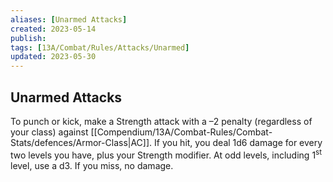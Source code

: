 ```yaml
---
aliases: [Unarmed Attacks]
created: 2023-05-14
publish: 
tags: [13A/Combat/Rules/Attacks/Unarmed]
updated: 2023-05-30
---
```


## Unarmed Attacks

To punch or kick, make a Strength attack with a –2 penalty (regardless of your class) against [[Compendium/13A/Combat-Rules/Combat-Stats/defences/Armor-Class|AC]]. If you hit, you deal 1d6 damage for every two levels you have, plus your Strength modifier. At odd levels, including 1<sup>st</sup> level, use a d3. If you miss, no damage.
